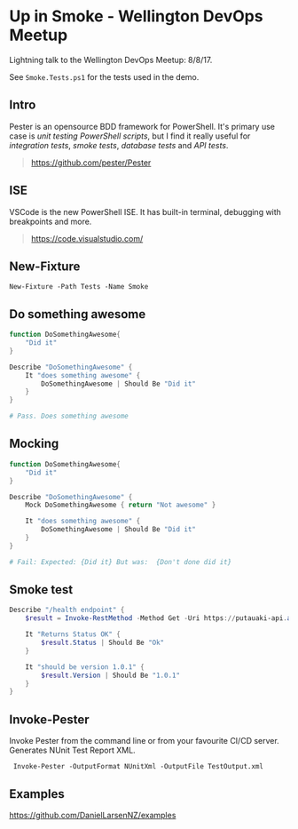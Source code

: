 # Up in Smoke - Wellington DevOps Meetup

Lightning talk to the Wellington DevOps Meetup: 8/8/17.

See `Smoke.Tests.ps1` for the tests used in the demo.

## Intro

Pester is an opensource BDD framework for PowerShell. It's primary use case is _unit
testing PowerShell scripts_, but I find it really useful for _integration tests_, 
_smoke tests_, _database tests_ and _API tests_.

> <https://github.com/pester/Pester>

## ISE

VSCode is the new PowerShell ISE. It has built-in terminal, debugging with breakpoints
and more.

> <https://code.visualstudio.com/>

## New-Fixture

    New-Fixture -Path Tests -Name Smoke

## Do something awesome

```powershell
function DoSomethingAwesome{
    "Did it"
}

Describe "DoSomethingAwesome" {
    It "does something awesome" {
        DoSomethingAwesome | Should Be "Did it"
    }
}

# Pass. Does something awesome
```

## Mocking

```powershell
function DoSomethingAwesome{
    "Did it"
}

Describe "DoSomethingAwesome" {
    Mock DoSomethingAwesome { return "Not awesome" }

    It "does something awesome" {
        DoSomethingAwesome | Should Be "Did it"
    }
}

# Fail: Expected: {Did it} But was:  {Don't done did it}
```

## Smoke test

```powershell
Describe "/health endpoint" {
    $result = Invoke-RestMethod -Method Get -Uri https://putauaki-api.azurewebsites.net/api/health

    It "Returns Status OK" {
        $result.Status | Should Be "Ok"
    }

    It "should be version 1.0.1" {
        $result.Version | Should Be "1.0.1"
    }
}
```

## Invoke-Pester

Invoke Pester from the command line or from your favourite CI/CD server. Generates
NUnit Test Report XML.

     Invoke-Pester -OutputFormat NUnitXml -OutputFile TestOutput.xml

## Examples

<https://github.com/DanielLarsenNZ/examples>
